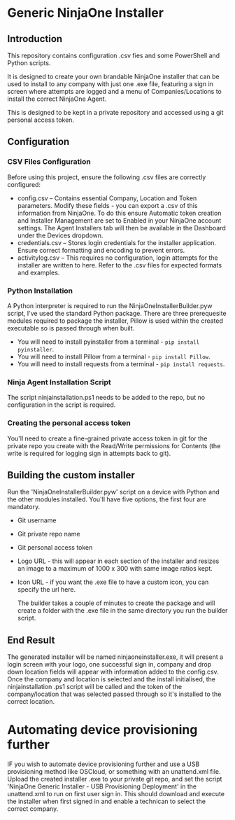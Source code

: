 # Generic NinjaOne Installer
## Introduction
This repository contains configuration .csv fies and some PowerShell and Python scripts.

It is designed to create your own brandable NinjaOne installer that can be used to install to any company with just one .exe file, featuring a sign in screen where attempts are logged and a menu of Companies/Locations to install the correct NinjaOne Agent.

This is designed to be kept in a private repository and accessed using a git personal access token.

## Configuration
### CSV Files Configuration
Before using this project, ensure the following .csv files are correctly configured:
- config.csv – Contains essential Company, Location and Token parameters. Modify these fields - you can export a .csv of this information from NinjaOne. To do this ensure Automatic token creation and Installer Management are set to Enabled in your NinjaOne account settings. The Agent Installers tab will then be available in the Dashboard under the Devices dropdown.
- credentials.csv – Stores login credentials for the installer application. Ensure correct formatting and encoding to prevent errors.
- activitylog.csv – This requires no configuration, login attempts for the installer are written to here.
Refer to the .csv files for expected formats and examples.

### Python Installation
A Python interpreter is required to run the NinjaOneInstallerBuilder.pyw script, I've used the standard Python package.
There are three prerequesite modules required to package the installer, Pillow is used within the created executable so is passed through when built.
- You will need to install pyinstaller from a terminal - `pip install pyinstaller`.
- You will need to install Pillow from a terminal - `pip install Pillow`.
- You will need to install requests from a terminal - `pip install requests`.

### Ninja Agent Installation Script
The script ninjainstallation.ps1 needs to be added to the repo, but no configuration in the script is required.

### Creating the personal access token
You'll need to create a fine-grained private access token in git for the private repo you create with the Read/Write permissions for Contents (the write is required for logging sign in attempts back to git).

## Building the custom installer
Run the 'NinjaOneInstallerBuilder.pyw' script on a device with Python and the other modules installed.
You'll have five options, the first four are mandatory.
- Git username
- Git private repo name
- Git personal access token
- Logo URL - this will appear in each section of the installer and resizes an image to a maximum of 1000 x 300 with same image ratios kept.
- Icon URL - if you want the .exe file to have a custom icon, you can specify the url here.

  The builder takes a couple of minutes to create the package and will create a folder with the .exe file in the same directory you run the builder script.

## End Result
The generated installer will be named ninjaoneinstaller.exe, it will present a login screen with your logo, one successful sign in, company and drop down location fields will appear with information added to the config.csv.
Once the company and location is selected and the install initialised, the ninjainstallation .ps1 script will be called and the token of the company/location that was selected passed through so it's installed to the correct location.


# Automating device provisioning further
IF you wish to automate device provisioning further and use a USB provisioning method like OSCloud, or something with an unattend.xml file. Upload the created installer .exe to your private git repo, and set the script 'NinjaOne Generic Installer - USB Provisioning Deployment' in the unattend.xml to run on first user sign in. This should download and execute the installer when first signed in and enable a technican to select the correct company.
